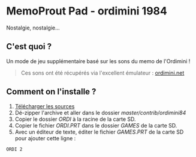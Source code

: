 # MemoProut Pad - ordimini 1984

Nostalgie, nostalgie...

## C'est quoi ?

Un mode de jeu supplémentaire basé sur les sons du memo de l'Ordimini !

> Ces sons ont été récupérés via l'excellent émulateur : [ordimini.net](http://www.ordimini.net)

## Comment on l'installe ?

1. [Télécharger les sources](https://github.com/kaelhem/memoprout/archive/master.zip)
2. Dé-zipper l'archive et aller dans le dossier _master/contrib/ordimini84_
3. Copier le dossier _ORDI_ à la racine de la carte SD.
4. Copier le fichier _ORDI.PRT_ dans le dossier _GAMES_ de la carte SD.
5. Avec un éditeur de texte, éditer le fichier _GAMES.PRT_ de la carte SD pour ajouter cette ligne :

```
ORDI 2
```
